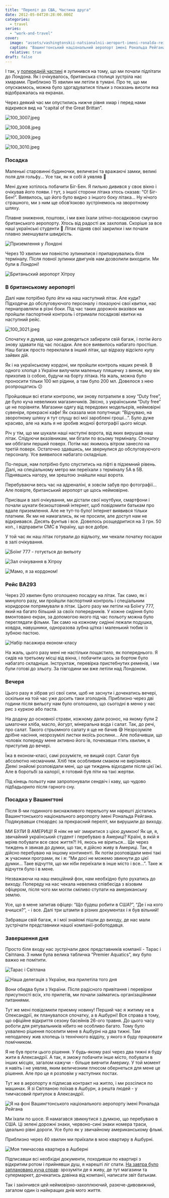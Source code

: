 ```yaml
---
title: "Переліт до США, Частина друга"
date: 2012-05-04T20:28:00.000Z
categories:
  - travel
series:
  - "work-and-travel"
cover:
  image: "assets/vashingtonskii-natsionalnii-aeroport-imeni-ronalda-reigana-zapovitna-kintseva-tochka-tsogo-dnya-a3ed.jpg"
  caption: "Вашингтонський національний аеропорт імені Рональда Рейгана - заповітна кінцева точка цього дня"
  relative: true
draft: false
---
```


І так, у [попередній частині](/posts/perelit-do-ssha-chastina-persha) я зупинився на тому, що ми почали підлітати до Лондона. Як і очікувалось, британська столиця зустріла нас хмарами. Приблизно 15 хвилин ми летіли в тумані. Про те, що ми опускаємось, можна було здогадуватися тільки з показань висоти яка відображалась на екранах.

Через деякий час ми опустились нижче рівня хмар і перед нами відкрився вид на “capital of the Great Brittan”.

![100_3007.jpeg](assets/100-3007-aa46.jpg)

![100_3008.jpeg](assets/100-3008-abd3.jpg)

![100_3009.jpeg](assets/100-3009-38a2.jpg)

![100_3010.jpeg](assets/100-3010-a815.jpg)

### Посадка

Маленькі старовинні будиночки, величезні та вражаючі замки, великі поля для гольфу... Усе так, як я собі й уявляв 🙂

Мені дуже хотілось побачити Біг-Бен. Я пильно дивився у своє вікно і очікував його появи. І тут, з іншої сторони літака хтось сказав: “О! Біг-Бен!”. Виявилось, що його було видно з іншого боку літака... Ну нічого страшного, ми з ним ще обов’язково зустрінемось на зворотному шляху.

Плавне зниження, поштовх, і ми вже їхали злітно-посадковою смугою британського аеропорту. Хтось від радості аж захлопав. Скоріше за все наші українські студенти 🙂 Літак підняв свої закрилки і ми почали плавно зменшувати швидкість.

![Приземлення у Лондоні](assets/prizemlennya-u-londoni-d185.jpg "Приземлення у Лондоні")

Через 10 хвилин ми повністю зупинилися і припаркувались біля терміналу. Після повної зупинки двигунів нам дозволили виходити. Ми були в Лондоні!

![Британьский аеропорт Хітроу](assets/britanskii-aeroport-hitrou-e5d9.jpg "Британьский аеропорт Хітроу")

### В британському аеропорті

Далі нам потрібно було йти на наш наступний літак. Але куди? Підходячи до обслуговуючого персоналу і показуючі свої квитки, нас пернаправляли в різні боки. Під час таких дорожніх вказівок ми пройшли паспортний контроль і отримали посадкові квитки на наступний рейс.

![100_3021.jpeg](assets/100-3021-1ed8.jpg)

Спочатку я думав, що нам доведеться забирати свій багаж, і потім його знову здавати під час посадки. Але все виявилось набагато простіше. Наш багаж просто переклали в інший літак, що відразу відсікло купу зайвих дій.

Як і на українському кордоні, ми пройшли контроль наших речей. В одного хлопця з України вилучили маленьку пляшечку з вином, яку він прихопив із собою, будучи на борту літака. На жаль, можна було проносити тільки 100 мл рідини, а там було 200 мл. Довелося з нею розпрощатись 😕

Пройшовши всі етапи контролю, ми знову потрапили в зону “Duty free”, де було куча невеликих магазинчиків. Звісно, з українським “Duty free” це не порівняти. Магазини одягу від передових модельєрів, неймовірні сувеніри, прекрасні кафе! Як сказала моя попутниця: “Відчуваю, на зворотному шляху я тут спущу всі мої зароблені гроші…”. Було дуже красиво, але на жаль я не зробив жодної фотографії цього місця.

Річ у тім, що ми шукали наші наступні ворота, від яких вирушав наш літак. Слідуючи вказівникам, ми бігали по всьому терміналу. Спочатку ми оббігали перший поверх. Потім нас якимось вітром занесло на третій поверх. Остаточно здавшись, ми звернулися до обслуговуючого персоналу. Усе виявилося набагато складніше.

По-перше, нам потрібно було спуститись на ліфті в підземний рівень. Далі, на спеціальному метро ми переїхали з терміналу 5A в 5B. Піднявшись нагору, ми зрештою знайшли наші ворота.

Перебуваючи весь час на адреналіні, я зовсім забув про фотографії... Але повірте, британський аеропорт це щось неймовірне.

Присівши в залі очікування, ми дістали свої ноутбуки, смартфони і почали шукати безкоштовний інтернет, щоб повідомити батькам про вдале приземлення. Але не тут-то було! Інтернет виявився тільки платним. Як ми не намагались, як не просили, але доступ нам не відкривався. Десять фунтыв і все. Довелось розщедритися на 3 грн. 50 коп., і відправити СМС в Україну, що все добре.

У той час як наш літак готували до відльоту, ми чекали початку посадки в залі очікування.

![Боїнг 777 - готується до вильоту](assets/boing-777-gotuietsya-do-vilotu-b3d5.jpg "Боїнг 777 - готується до вильоту")

![Зал очікування в Хітроу](assets/zal-ochikuvannya-v-hitrou-8eeb.jpg "Зал очікування в Хітроу")

![Мамо, я за кордоном!](assets/mamo-ya-za-kordonom-3d93.jpg "Мамо, я за кордоном!")

### Рейс BA293

Через 20 хвилин було оголошено посадку на літак. Так само, як і минулого разу, ми пройшли паспортний контроль і спеціальним коридором попрямували в літак. Цього разу ми летіли на Боїнгу 777, який на багато більший за своїх попередників. У кожне сидіння було вмонтовано екран, за допомогою якого під час польоту можна було переглядати фільми. Так само на кожному сидінні лежали подушка, ковдра, навушники, одноразова зубна щітка і маленький тюбик із зубною пастою.

![Набір пасажира економ-класу](assets/nabir-pasazhira-ekonom-klasu-0311.jpg "Набір пасажира економ-класу")

На жаль, цього разу мені не настільки пощастило, як попереднього. Я сидів на третьому місці від вікна, і побачити щось за бортом було набагато складніше. Інструктаж, перевірка пристебнутих ременів, і ми були готові до зльоту. За півгодини ми вже летіли над Лондоном.

### Вечеря

Цього разу я зібрав усі свої сили, щоб не заснути і дочекатись вечері, оскільки на той час уже досить таки зголоднів. Приблизно через дві години після вильоту нам було оголошено, що сьогодні в меню у нас рис з куркою або паста.

На додачу до основної страви, кожному дали рознос, на якому були 2 шматочки хліба, масло, йогурт, мінеральна вода і салат. Так, до речі, про салат. Такого стрьомного салату я ще не бачив 😅 Незрозуміле дрібне насіння, незрозумілі листки якоїсь рослини... Але побачивши, що чоловік попереду мене активно його їв, почекавши п’ять хвилин, я приступив до вечері.

Їжа в економ-класі, самі розумієте, не вищий сорт. Салат був абсолютно несмачним. Хліб теж особливим смаком не вирізнявся. Деякі знайомі розповідали мені, що ще тиждень відходили після цієї їжі. Але в боротьбі за калорії, я готовий був піти на такі жертви.

Під кінець польоту нам запропонували сендвіч і каву, що чудово підбадьорило після гарного сну.

### Посадка у Вашингтоні

Після 8-ми годинного виснажливого перельоту ми нарешті дістались Вашингтонського національного аеропорту імені Рональда Рейгана. Подякувавши стюардес за прекрасний переліт, ми вирушили до виходу.

МИ БУЛИ В АМЕРИЦІ! Я ніяк не міг змиритися з цією думкою! Як це, я, звичайний український студент і перебуваю в Америці? Країні, в якій я мріяв побувати все своє життя?! Ні, якось не віриться... Ще через тиждень я звикав до думки, що так, я дійсно живу в Америці. Так, я дійсно перебуваю на іншому континенті. Як потім розповідали мені такі ж учасники програми, як і я: “Ми досі не можемо звикнути до цієї думки... Таке відчуття, що ми ніби переїхали в інше місто і все…”. Таке ж відчуття було і в мене.

Незважаючи на наш емоційний фон, нам необхідно було рухатись до виходу. Попереду на нас чекала невелика співбесіда з візовим офіцером, після чого ми могли сміливо ступати на американську землю.

Усе, що в мене запитав офіцер: “Що будеш робити в США?”, “Де і на кого вчишся?”, - і все. Далі три штампи в різних документах і я був вільний!

Забравши свій багаж, я і мої знайомі пішли до виходу, де нас мали зустрічати представники нашої компанії-роботодавця.

### Завершення дня

Просто біля входу нас зустрічали двоє представників компанії - Тарас і Світлана. З ними була велика табличка “Premier Aquatics”, яку було важко не помітити.

![Тарас і Світлана](assets/taras-i-svitlana-c62b.jpg "Тарас і Світлана")

![Наша делегація з України, яка прилетіла того дня](assets/nasha-delegatsiya-z-ukraini-yaka-priletila-togo-dnya-3711.jpg "Наша делегація з України, яка прилетіла того дня")

Вони обидва були з України. Після радісного привітання і перевірки присутності всіх, хто прилетів, ми почали займатись організаційними питаннями.

Тут же мені повідомили приємну новину! Перший час я житиму не в Олександрії, як планувалося спочатку, а в Ашбурні! Вся справа в тому, що офіційне відкриття сезону басейнів 26-ого травня. До цього часу роботи для рятувальників нібито не особливо багато. Тому було ухвалено рішення поселити мене в Ашбурні на два тижні. Там неподалеку жив хлопець із технічного відділу, у якого я буду працювати помічником.

Я не був проти цього рішення. У будь-якому разі через два тижні я буду жити в Александрії. А так, я зможу побачити інше місто, побувати в інших місцях, загалом кажучи - більше вивчити Америку. У той момент я навіть і не уявляв, яким величезним плюсом обернеться для мене це рішення. Але про це я розповім у наступних постах.

Тут же в аеропорту я підписав контракт на житло, і ми розсілися по машинах. Я зі Світланою поїхав в Ашбурн, а решта людей - у тимчасовий притулок в Александрії.

![Я на фоні Вашингтонського національного аеропорту імені Рональда Рейгана](assets/ya-na-foni-vashingtonskogo-natsionalnogo-aeroportu-imeni-ronalda-reigana-ebd0.jpg "Я на фоні Вашингтонського національного аеропорту імені Рональда Рейгана")

Ми їхали по шосе. Я намагався звикнутися з думкою, що перебуваю в США. Ці зелені дорожні знаки, червоно-сині знаки номера траси, ідеально рівні дороги. Усе було як у звичайному американському фльмі.

Приблизно через 40 хвилин ми приїхали в мою квартиру в Ашбурні.

![Моя тимчасова квартира в Ашберні](assets/moya-timchasova-kvartira-v-ashberni-6438.jpg "Моя тимчасова квартира в Ашберні")

Підписавши всі необхідні документи, походивши по квартирі з відкритим ротом і прийнявши душ, я нарешті ліг спати. [На завтра було заплановано куча справ](/posts/pershii-den-v-ssha): зрозуміти де я живу, де тут магазини та супермаркет, дочекатись дзвінка від компанії, написати звіт батькам.

Так і закінчився цей неймовірно-захоплюючий, разюче-дивовижний, загалом один із найкращих днів мого життя.
